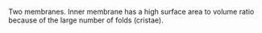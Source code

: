 Two membranes. Inner membrane has a high surface area to volume ratio because of the large number of folds (cristae). 

